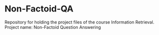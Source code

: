# Non-Factoid-QA
Repository for holding the project files of the course Information Retrieval. Project name: Non-Factoid Question Answering
